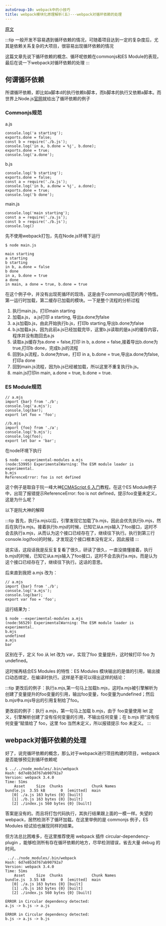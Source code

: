```yaml
---
autoGroup-10: webpack中的小技巧
title: webpack模块化原理解析(五)---webpack对循环依赖的处理
---
```


[原文](https://zacharykwan.com/2018/03/08/webpack%E5%8E%9F%E7%90%86/webpack%E6%A8%A1%E5%9D%97%E5%8C%96%E5%8E%9F%E7%90%86%E8%A7%A3%E6%9E%90%EF%BC%88%E4%BA%94%EF%BC%89%E2%80%94%E2%80%94%20webpack%E5%AF%B9%E5%BE%AA%E7%8E%AF%E4%BE%9D%E8%B5%96%E7%9A%84%E5%A4%84%E7%90%86%E6%95%88%E6%9E%9C/)

:::tip
一般开发不容易遇到循环依赖的情况，可随着项目达到一定的复杂度后，尤其是依赖关系复杂的大项目，很容易出现循环依赖的情况

这篇文章先说下循环依赖的概念、循环呢依赖在commonjs和ES Module的表现，最后在说一下webpack对循环依赖的处理
:::

## 何谓循环依赖

所谓循环依赖，即比如a脚本d的执行依赖b脚本，而b脚本的执行又依赖a脚本。而世界上Node.js[官网](https://nodejs.org/api/modules.html#modules_cycles)就给出了循环依赖的例子

### Commonjs规范

a.js
```
console.log('a starting');
exports.done = false;
const b = require('./b.js');
console.log('in a, b.done = %j', b.done);
exports.done = true;
console.log('a.done');
```

b.js

```
console.log('b starting');
exports.done = false;
const a = require('./a.js');
console.log('in b, a.donw = %j', a.done);
exports.done = true;
console.log('b done');
```

main.js
```
console.log('main starting');
const a = require('./a.js');
const b = require('./b.js');
console.log()
```
先不使用webpack打包，先在Node.js环境下运行
```
$ node main.js

main starting
a starting
b starting
in b, a.done = false
b done
in a, b.done = true
a done
in main, a done = true, b.done = true
```

在这个例子中，并没有出现死循环的现场，这是由于commonjs规范的两个特性。第一运行时加载，第二缓存已加载的模块。一下是整个流程的分析过程

1. 执行main.js，打印main starting
2. 加载a.js， a.js打印 a starting, 导出a.done为false
3. a.js加载b.js，由此开始执行b.js，打印b starting,导出b.done为false
4. b.js加载a.js，因为此前a.js已经加载完毕，这里b.js读取的是a.js的缓存内容，程序并没有跑回去a.js
5. 读取a.js缓存为a.done = false,打印 in b, a.done = false,接着导出b.done为true,打印b done，完成b.js的流程
6. 回到a.js流程，b.done为true，打印 in a, b.done = true,导出a.done为false,打印a done
7. 回到main.js流程，因为b.js已经被加载，所以这里不重复执行b.js。
8. main.js打印in main, a.done = true, b.done = true.

### ES Module规范

```
// a.mjs
import {bar} from './b';
console.log('a.mjs');
console.log(bar);
export let foo = 'foo';

//b.mjs
import {foo} from './a';
console.log('b.mjs');
console.log(foo);
export let bar = 'bar';
```

在node环境下执行
```
$ node --experimental-modules a.mjs
(node:53995) ExperimentalWarning: The ESM module loader is experimental.
b.mjs
ReferenceError: foo is not defined
```
这个例子是取自于阮一峰大神[ECMAScript 6 入门](http://es6.ruanyifeng.com/#docs/module-loader#%E5%BE%AA%E7%8E%AF%E5%8A%A0%E8%BD%BD)教程。在这个ES Module例子中，出现了报错提示ReferenceError: foo is not defined，提示foo变量未定义，这是为什么呢？

以下是阮大神的解释

:::tip
首先，执行a.mjs以后，引擎发现它加载了b.mjs，因此会优先执行b.mjs，然后在执行a.mjs。接着执行b.mjs的时候，已知它从a.mjs输入了foo接口，这时不会去执行a.mjs，从而认为这个接口已经存在了，继续往下执行。执行到第三行console.log(foo)的时候，才发现这个接口根本没有定义，因此报错
:::

说实话，这段话我是反反复复看了很久，研读了很久，一直没搞懂接着，执行b.mjs的时候，已知它从a.mjs输入了foo接口，这时不会去执行a.mjs，而是认为这个接口已经存在了，继续往下执行。这话的意思。

后来直到我把 a.mjs 改为：

```
// a.mjs
import {bar} from './b';
console.log('a.mjs');
console.log(bar);
export var foo = 'foo';
```

运行结果为：
```
$ node --experimental-modules a.mjs
(node:56529) ExperimentalWarning: The ESM module loader is experimental.
b.mjs
undefined
a.mjs
bar
```

区别在于，定义 foo 从 let 改为 var，实现了foo 变量提升，这时候打印 foo 为 undefined。

这时候再结合ES Modules 的特性：ES Modules 模块输出的是值的引用，输出接口动态绑定，在编译时执行。这样是不是可以得出这样的结论：

:::tip
更改后的例子：执行a.mjs,第一句马上加载b.mjs，这时a.mjs被引擎解析为创建了变量提升的foo变量的引用，输出foo变量，foo变量为undefined；然后b.mjs中a.mjs导出的引用复制给了foo。

更改前的例子：执行 a.mjs，第一句马上加载 b.mjs，由于 foo变量使用 let 定义，引擎解析创建了没有任何变量的引用，不输出任何变量；在 b.mjs 把“没有任何变量“赋值给了 foo，这里 foo 当然未定义，所以报错提示 foo 未定义。
:::

## webpack对循环依赖的处理

好了，说完循环依赖的概念，那么对于webpack进行项目构建的项目，webpack是否能够预见到循环依赖呢

```
$ ../../node_modules/.bin/webpack
Hash: 6d7e8b3d767ab90792a7
Version: webpack 3.4.0
Time: 51ms
    Asset     Size  Chunks             Chunk Names
bundle.js  3.55 kB       0  [emitted]  main
   [0] ./a.js 163 bytes {0} [built]
   [1] ./b.js 163 bytes {0} [built]
   [2] ./index.js 560 bytes {0} [built]
```
答案是没有的。而且将打包代码执行，其执行结果跟上面的一模一样。失望的 webpack，居然检测不了循环加载。在这里举例的是 commonjs 例子，ES Modules 经试验也展现同样的结果。

但方法总比困难多，在这里推荐使用 webpack 插件 circular-dependency-plugin ，能够检测所有存在循环依赖的地方，尽早检测错误，省去大量 debug 的时间。

```
 ../../node_modules/.bin/webpack
Hash: 6d7e8b3d767ab90792a7
Version: webpack 3.4.0
Time: 51ms
    Asset     Size  Chunks             Chunk Names
bundle.js  3.55 kB       0  [emitted]  main
   [0] ./a.js 163 bytes {0} [built]
   [1] ./b.js 163 bytes {0} [built]
   [2] ./index.js 560 bytes {0} [built]

ERROR in Circular dependency detected:
a.js -> b.js -> a.js

ERROR in Circular dependency detected:
b.js -> a.js -> b.js
```